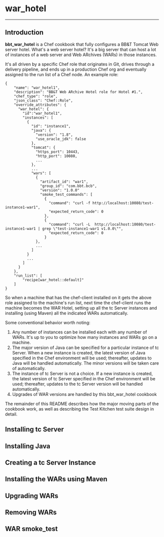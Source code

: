 # war\_hotel
----
## Introduction

__bbt\_war\_hotel__ is a Chef cookbook that fully configures a BB&T Tomcat Web server hotel.  What's a web server hotel?  It's a big server that can host a lot of instances of a web server and Web ARchives (WARs) in those instances. 

It's all driven by a specific Chef role that originates in Git, drives through a delivery pipeline, and ends up in a production Chef org and eventually assigned to the run list of a Chef node. An example role:

```
{
    "name": "war_hotel1",
    "description": "BB&T Web ARchive Hotel role for Hotel #1.",
    "chef_type": "role",
    "json_class": "Chef::Role",
    "override_attributes": {
      "war_hotel": {
        "id":"war_hotel1",
        "instances": [
		  {
		    "id": "instance1",
		    "java": {
		      "version": "1.8",
		      "use_oracle_jdk": false
		    },
		    "tomcat": {
		      "https_port": 10443,
		      "http_port": 10080,
		      ...
		    }, 
		  	...
		  	"wars": [
		  	  {
		  	    "artifact_id": "war1",
		  	    "group_id": "com.bbt.bcb",
		  	    "version": "1.0.0"
                "smoke_test_commands": [
                  {
                    "command": "curl -f http://localhost:10080/test-instance1-war1",
                    "expected_return_code": 0
                  },
                  {
                    "command": "curl -L  http://localhost:10080/test-instance1-war1 | grep \"test-instance1-war1 v1.0.0\"",
                    "expected_return_code": 0
                  }
		  	  },
		  	  ...
		  	]
		  }
		  ...
        ]
      }
    },
    "run_list": [
        "recipe[war_hotel::default]"
    ]
}
```

So when a machine that has the chef-client installed on it gets the above role assigned to the machine's run list, next time the chef-client runs the machine becomes the WAR Hotel, setting up all the tc Server instances and installing (using Maven) all the indicated WARs automatically.

Some conventional behavior worth noting:

1. Any number of instances can be installed each with any number of WARs. It's up to you to optimize how many instances and WARs go on a machine.
2. The major version of Java can be specified for a particular instance of tc Server. When a new instance is created, the latest version of Java specified in the Chef environment will be used; thereafter, updates to Java will be handled automatically. The minor versions will be taken care of automatically.
3. The instance of tc Server is not a choice. If a new instance is created, the latest version of tc Server specified in the Chef environment will be used; thereafter, updates to the tc Server version will be handled automatically.
4. Upgrades of WAR versions are handled by this bbt\_war\_hotel cookbook

The remainder of this README describes how the major moving parts of the cookbook work, as well as describing the Test Kitchen test suite design in detail.

## Installing tc Server


## Installing Java


## Creating a tc Server Instance


## Installing the WARs using Maven


## Upgrading WARs


## Removing WARs


## WAR smoke_test 




